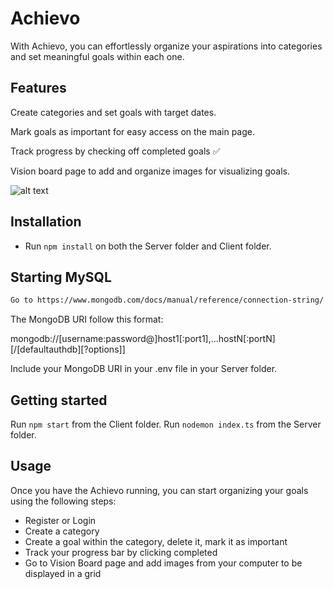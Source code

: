 # Achievo
With Achievo, you can effortlessly organize your aspirations into categories and set meaningful goals within each one. 

## Features

Create categories and set goals with target dates.

Mark goals as important for easy access on the main page.

Track progress by checking off completed goals ✅

Vision board page to add and organize images for visualizing goals.

![alt text](/client/public/images/homepage.png)


## Installation

- Run `npm install` on both the Server folder and Client folder.

## Starting MySQL

```bash
Go to https://www.mongodb.com/docs/manual/reference/connection-string/ to get your own MongoDB URI.
```

The MongoDB URI follow this format:

mongodb://[username:password@]host1[:port1],...hostN[:portN][/[defaultauthdb][?options]]

Include your MongoDB URI in your .env file in your Server folder.

## Getting started

Run `npm start` from the Client folder.
Run `nodemon index.ts` from the Server folder.

## Usage
Once you have the Achievo running, you can start organizing your goals using the following steps:
- Register or Login
- Create a category
- Create a goal within the category, delete it, mark it as important 
- Track your progress bar by clicking completed
- Go to Vision Board page and add images from your computer to be displayed in a grid


